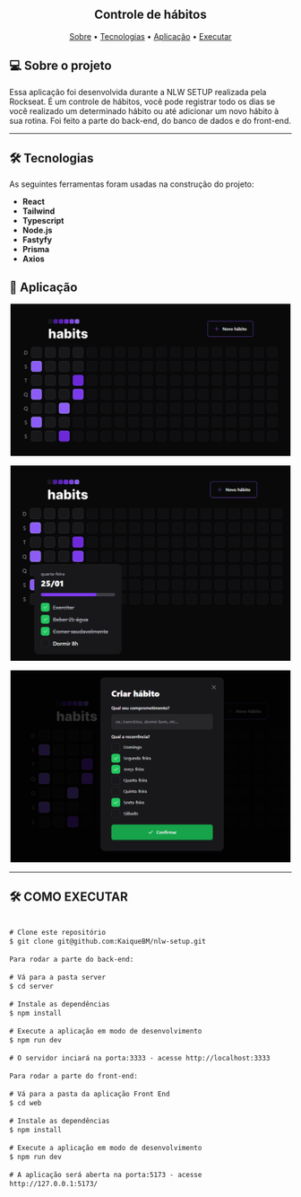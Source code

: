 <h2 align="center">
  Controle de hábitos
</h2>

<p align="center">
 <a href="#-sobre-o-projeto">Sobre</a> •
 <a href="#-tecnologias">Tecnologias</a> •
 <a href="#-aplicação">Aplicação</a> • 
 <a href="#-como-executar">Executar</a> 
</p>

## 💻 Sobre o projeto

Essa aplicação foi desenvolvida durante a NLW SETUP realizada pela Rockseat. É um controle de hábitos, você pode registrar todo os dias se você realizado um determinado
hábito ou até adicionar um novo hábito à sua rotina. Foi feito a parte do back-end, do banco de dados e do front-end.

---

## 🛠 Tecnologias

As seguintes ferramentas foram usadas na construção do projeto:

-   **React**
-   **Tailwind**
-   **Typescript**
-   **Node.js**
-   **Fastyfy**
-   **Prisma**
-   **Axios**

## 🚀 Aplicação

<p align="center">
  <img src="./assets/app.png" width="500px">
</p>

<p align="center">
  <img src="./assets/app_1.png" width="500px">
</p>

<p align="center">
  <img src="./assets/app_2.png" width="500px">
</p>

---

## 🛠 COMO EXECUTAR

```

# Clone este repositório
$ git clone git@github.com:KaiqueBM/nlw-setup.git

Para rodar a parte do back-end:

# Vá para a pasta server
$ cd server

# Instale as dependências
$ npm install

# Execute a aplicação em modo de desenvolvimento
$ npm run dev

# O servidor inciará na porta:3333 - acesse http://localhost:3333 

Para rodar a parte do front-end:

# Vá para a pasta da aplicação Front End
$ cd web

# Instale as dependências
$ npm install

# Execute a aplicação em modo de desenvolvimento
$ npm run dev

# A aplicação será aberta na porta:5173 - acesse http://127.0.0.1:5173/

```

